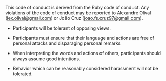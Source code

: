 This code of conduct is derived from the Ruby code of conduct. Any violations of the code of conduct may be reported to Alexandre Olival (lex.olival@gmail.com) or João Cruz (joao.fs.cruz97@gmail.com).

- Participants will be tolerant of opposing views.

- Participants must ensure that their language and actions are free of personal attacks and disparaging personal remarks.

- When interpreting the words and actions of others, participants should always assume good intentions.

- Behavior which can be reasonably considered harassment will not be tolerated.

